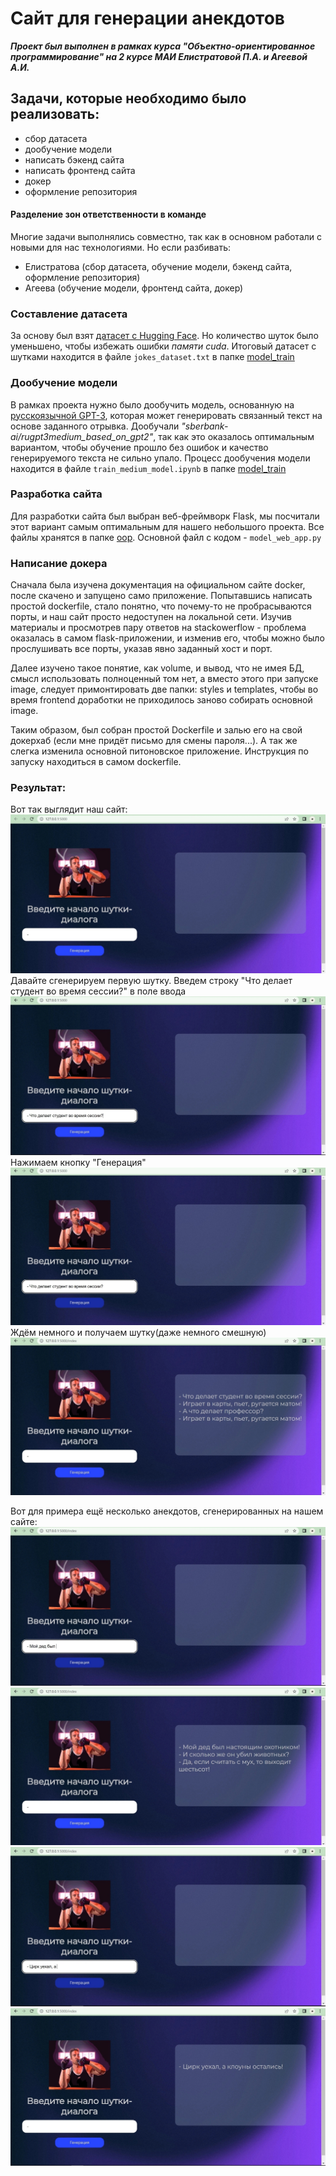 # Сайт для генерации анекдотов

***Проект был выполнен в рамках курса "Объектно-ориентированное программирование" на 2 курсе МАИ Елистратовой П.А. и Агеевой А.И.***

## Задачи, которые необходимо было реализовать:
- сбор датасета
- дообучение модели
- написать бэкенд сайта
- написать фронтенд сайта
- докер
- оформление репозитория

#### Разделение зон ответственности в команде

Многие задачи выполнялись совместно, так как в основном работали с новыми для нас технологиями. Но если разбивать:

* Елистратова (сбор датасета, обучение модели, бэкенд сайта, оформление репозитория)
* Агеева (обучение модели, фронтенд сайта, докер)

### Составление датасета
За основу был взят [датасет с Hugging Face](https://huggingface.co/datasets/artemsnegirev/dialogs_from_jokes). Но количество шуток было уменьшено, чтобы избежать ошибки *памяти cuda*.
Итоговый датасет с шутками находится в файле `jokes_dataset.txt` в папке [model_train](./oop/model_train)

### Дообучение модели
В рамках проекта нужно было дообучить модель, основанную на [русскоязычной GPT-3](https://github.com/ai-forever/ru-gpts), которая может генерировать связанный текст на основе заданного отрывка. Дообучали *"sberbank-ai/rugpt3medium_based_on_gpt2"*, так как это оказалось оптимальным вариантом, чтобы обучение прошло без ошибок и качество генерируемого текста не сильно упало.
Процесс дообучения модели находится в файле `train_medium_model.ipynb` в папке [model_train](./oop/model_train)

### Разработка сайта

Для разработки сайта был выбран веб-фреймворк Flask, мы посчитали этот вариант самым оптимальным для нашего небольшого проекта.
Все файлы хранятся в папке [oop](./oop). Основной файл с кодом - `model_web_app.py`

### Написание докера

Сначала была изучена документация на официальном сайте docker, после скачено и запущено само приложение. Попытавшись написать простой dockerfile, стало понятно, что почему-то не пробрасываются порты, и наш сайт просто недоступен на локальной сети. Изучив материалы и просмотрев пару ответов на stackowerflow - проблема оказалась в самом flask-приложении, и изменив его, чтобы можно было прослушивать все порты, указав явно заданный хост и порт. 

Далее изучено такое понятие, как volume, и вывод, что не имея БД, смысл использовать полноценный том нет, а вместо этого при запуске image, следует примонтировать две папки: styles и templates, чтобы во время frontend доработки не приходилось заново собирать основной image. 

Таким образом, был собран простой Dockerfile и залью его на свой докерхаб (если мне придёт письмо для смены пароля...). А так же слегка изменила основной питоновское приложение. Инструкция по запуску находиться в самом dockerfile.

### Результат:

Вот так выглядит наш сайт:
![](./oop/work_results/site.jpg)
Давайте сгенерируем первую шутку.
Введем строку "Что делает студент во время сессии?" в поле ввода
![](./oop/work_results/first_joke_str.jpg)
Нажимаем кнопку "Генерация"
![](./oop/work_results/first_joke_gen.jpg)
Ждём немного и получаем шутку(даже немного смешную)
![](./oop/work_results/first_joke.jpg)

Вот для примера ещё несколько анекдотов, сгенерированных на нашем сайте:
![](./oop/work_results/second_joke_gen.jpg)
![](./oop/work_results/second_joke.jpg)
![](./oop/work_results/third_joke_gen.jpg)
![](./oop/work_results/third_joke.jpg)
